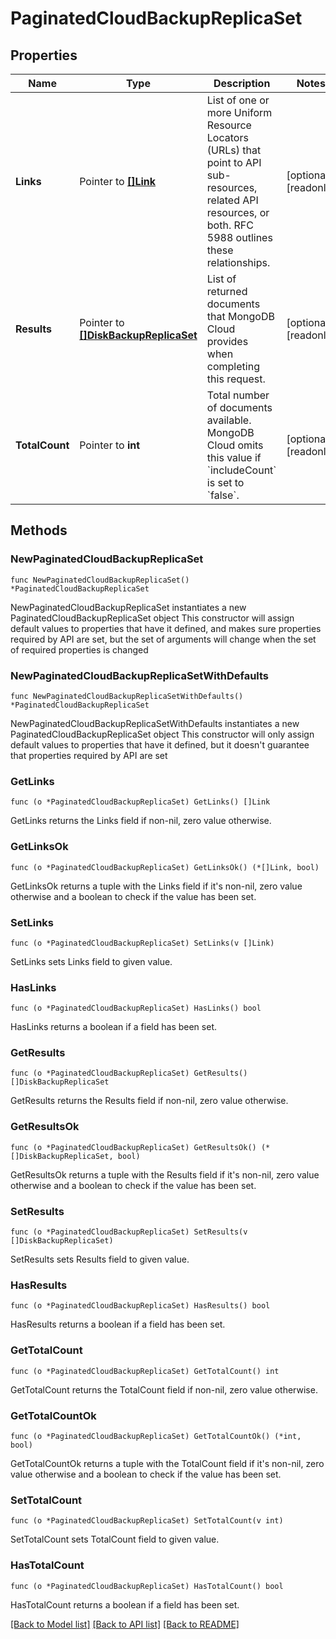 # PaginatedCloudBackupReplicaSet

## Properties

Name | Type | Description | Notes
------------ | ------------- | ------------- | -------------
**Links** | Pointer to [**[]Link**](Link.md) | List of one or more Uniform Resource Locators (URLs) that point to API sub-resources, related API resources, or both. RFC 5988 outlines these relationships. | [optional] [readonly] 
**Results** | Pointer to [**[]DiskBackupReplicaSet**](DiskBackupReplicaSet.md) | List of returned documents that MongoDB Cloud provides when completing this request. | [optional] [readonly] 
**TotalCount** | Pointer to **int** | Total number of documents available. MongoDB Cloud omits this value if &#x60;includeCount&#x60; is set to &#x60;false&#x60;. | [optional] [readonly] 

## Methods

### NewPaginatedCloudBackupReplicaSet

`func NewPaginatedCloudBackupReplicaSet() *PaginatedCloudBackupReplicaSet`

NewPaginatedCloudBackupReplicaSet instantiates a new PaginatedCloudBackupReplicaSet object
This constructor will assign default values to properties that have it defined,
and makes sure properties required by API are set, but the set of arguments
will change when the set of required properties is changed

### NewPaginatedCloudBackupReplicaSetWithDefaults

`func NewPaginatedCloudBackupReplicaSetWithDefaults() *PaginatedCloudBackupReplicaSet`

NewPaginatedCloudBackupReplicaSetWithDefaults instantiates a new PaginatedCloudBackupReplicaSet object
This constructor will only assign default values to properties that have it defined,
but it doesn't guarantee that properties required by API are set

### GetLinks

`func (o *PaginatedCloudBackupReplicaSet) GetLinks() []Link`

GetLinks returns the Links field if non-nil, zero value otherwise.

### GetLinksOk

`func (o *PaginatedCloudBackupReplicaSet) GetLinksOk() (*[]Link, bool)`

GetLinksOk returns a tuple with the Links field if it's non-nil, zero value otherwise
and a boolean to check if the value has been set.

### SetLinks

`func (o *PaginatedCloudBackupReplicaSet) SetLinks(v []Link)`

SetLinks sets Links field to given value.

### HasLinks

`func (o *PaginatedCloudBackupReplicaSet) HasLinks() bool`

HasLinks returns a boolean if a field has been set.
### GetResults

`func (o *PaginatedCloudBackupReplicaSet) GetResults() []DiskBackupReplicaSet`

GetResults returns the Results field if non-nil, zero value otherwise.

### GetResultsOk

`func (o *PaginatedCloudBackupReplicaSet) GetResultsOk() (*[]DiskBackupReplicaSet, bool)`

GetResultsOk returns a tuple with the Results field if it's non-nil, zero value otherwise
and a boolean to check if the value has been set.

### SetResults

`func (o *PaginatedCloudBackupReplicaSet) SetResults(v []DiskBackupReplicaSet)`

SetResults sets Results field to given value.

### HasResults

`func (o *PaginatedCloudBackupReplicaSet) HasResults() bool`

HasResults returns a boolean if a field has been set.
### GetTotalCount

`func (o *PaginatedCloudBackupReplicaSet) GetTotalCount() int`

GetTotalCount returns the TotalCount field if non-nil, zero value otherwise.

### GetTotalCountOk

`func (o *PaginatedCloudBackupReplicaSet) GetTotalCountOk() (*int, bool)`

GetTotalCountOk returns a tuple with the TotalCount field if it's non-nil, zero value otherwise
and a boolean to check if the value has been set.

### SetTotalCount

`func (o *PaginatedCloudBackupReplicaSet) SetTotalCount(v int)`

SetTotalCount sets TotalCount field to given value.

### HasTotalCount

`func (o *PaginatedCloudBackupReplicaSet) HasTotalCount() bool`

HasTotalCount returns a boolean if a field has been set.

[[Back to Model list]](../README.md#documentation-for-models) [[Back to API list]](../README.md#documentation-for-api-endpoints) [[Back to README]](../README.md)


